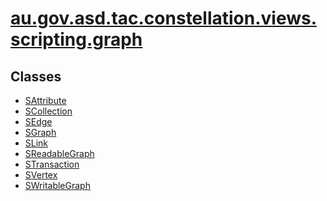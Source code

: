 # [au.gov.asd.tac.constellation.views.scripting.graph](../../../../../../../au/gov/asd/tac/constellation/scripting/graph/package-summary.html)

<div class="indexContainer">

## Classes

-   [SAttribute](SAttribute.html "class in au.gov.asd.tac.constellation.views.scripting.graph")
-   [SCollection](SCollection.html "class in au.gov.asd.tac.constellation.views.scripting.graph")
-   [SEdge](SEdge.html "class in au.gov.asd.tac.constellation.views.scripting.graph")
-   [SGraph](SGraph.html "class in au.gov.asd.tac.constellation.views.scripting.graph")
-   [SLink](SLink.html "class in au.gov.asd.tac.constellation.views.scripting.graph")
-   [SReadableGraph](SReadableGraph.html "class in au.gov.asd.tac.constellation.views.scripting.graph")
-   [STransaction](STransaction.html "class in au.gov.asd.tac.constellation.views.scripting.graph")
-   [SVertex](SVertex.html "class in au.gov.asd.tac.constellation.views.scripting.graph")
-   [SWritableGraph](SWritableGraph.html "class in au.gov.asd.tac.constellation.views.scripting.graph")

</div>
